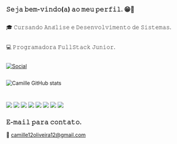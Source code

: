 ###  𝚂𝚎𝚓𝚊 𝚋𝚎𝚖-𝚟𝚒𝚗𝚍𝚘(𝚊) 𝚊𝚘 𝚖𝚎𝚞 𝚙𝚎𝚛𝚏𝚒𝚕. 😁🤝 ###
 ##
 🎓 𝙲𝚞𝚛𝚜𝚊𝚗𝚍𝚘 𝙰𝚗𝚊́𝚕𝚒𝚜𝚎 𝚎 𝙳𝚎𝚜𝚎𝚗𝚟𝚘𝚕𝚟𝚒𝚖𝚎𝚗𝚝𝚘 𝚍𝚎 𝚂𝚒𝚜𝚝𝚎𝚖𝚊𝚜.
 ##
 💻 𝙿𝚛𝚘𝚐𝚛𝚊𝚖𝚊𝚍𝚘𝚛𝚊 𝙵𝚞𝚕𝚕𝚂𝚝𝚊𝚌𝚔 𝙹𝚞𝚗𝚒𝚘𝚛.
 ##

[![Social](https://img.shields.io/badge/LinkedIn-0077B5?style=for-the-badge&logo=linkedin&logoColor=white)
](https://www.linkedin.com/in/camille-santos-oliveira-93065021b/)

##

![Camille GitHub stats](https://github-readme-stats.vercel.app/api?username=camillesantosoliv&show_icons=true&theme=cobalt)

###
<div display="display: inline_block"><br/>
<img align="center" alt"camillehtml" src="https://img.shields.io/badge/HTML-239120?style=for-the-badge&logo=html&logoColor=white"/>
<img align="center" alt"camillecss" src="https://img.shields.io/badge/CSS-239120?&style=for-the-badge&logo=css&logoColor=white"/>
<img align="center" alt"camilleC" src="https://img.shields.io/badge/json-white?&style=for-the-badge&logo=&logoColor=ffffff"/>
<img align="center" alt"camillePython" src="https://img.shields.io/badge/JavaScript-323330?style=for-the-badge&logo=javascript&logoColor=F7DF1E"/>
<img align="center" alt"camillejava" src="https://img.shields.io/badge/Java-ED8B00?style=for-the-badge&logo=openjdk&logoColor=white"/>
<img align="center" alt"camillesql" src="https://img.shields.io/badge/MySQL-00000F?style=for-the-badge&logo=mysql&logoColor=white"/> 
<img align="center" alt"camillesql" src="https://img.shields.io/badge/Csharp-dc6edf?&style=for-the-badge&logo=csharp&logoColor=white"/> 
<img align="center" alt"camillesql" src="https://img.shields.io/badge/sqlserver-white?&style=for-the-badge&logo=sqlserver&logoColor=ffffff"/> 
</div>

##

### 𝙴-𝚖𝚊𝚒𝚕 𝚙𝚊𝚛𝚊 𝚌𝚘𝚗𝚝𝚊𝚝𝚘.
 📲 camille12oliveira12@gmail.com 
